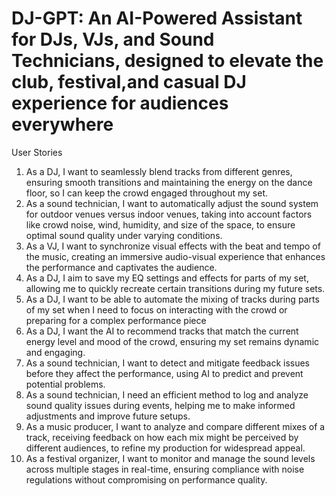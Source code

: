 # DJ-GPT: An AI-Powered Assistant for DJs, VJs, and Sound Technicians, designed to elevate the club, festival,and casual DJ experience for audiences everywhere

User Stories

1. As a DJ, I want to seamlessly blend tracks from different genres, ensuring smooth transitions and maintaining the energy on the dance floor, so I can keep the crowd engaged throughout my set.
2. As a sound technician, I want to automatically adjust the sound system for outdoor venues versus indoor venues, taking into account factors like crowd noise, wind, humidity, and size of the space, to ensure optimal sound quality under varying conditions.
3. As a VJ, I want to synchronize visual effects with the beat and tempo of the music, creating an immersive audio-visual experience that enhances the performance and captivates the audience.
4. As a DJ, I aim to save my EQ settings and effects for parts of my set, allowing me to quickly recreate certain transitions during my future sets.
5. As a DJ, I want to be able to automate the mixing of tracks during parts of my set when I need to focus on interacting with the crowd or preparing for a complex performance piece
6. As a DJ, I want the AI to recommend tracks that match the current energy level and mood of the crowd, ensuring my set remains dynamic and engaging.
7. As a sound technician, I want to detect and mitigate feedback issues before they affect the performance, using AI to predict and prevent potential problems.
8. As a sound technician, I need an efficient method to log and analyze sound quality issues during events, helping me to make informed adjustments and improve future setups.
9. As a music producer, I want to analyze and compare different mixes of a track, receiving feedback on how each mix might be perceived by different audiences, to refine my production for widespread appeal.
10. As a festival organizer, I want to monitor and manage the sound levels across multiple stages in real-time, ensuring compliance with noise regulations without compromising on performance quality.
